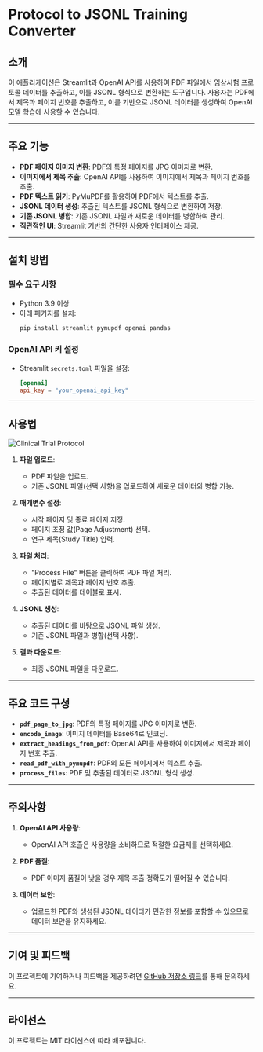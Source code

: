 # Protocol to JSONL Training Converter

## 소개

이 애플리케이션은 Streamlit과 OpenAI API를 사용하여 PDF 파일에서 임상시험 프로토콜 데이터를 추출하고, 이를 JSONL 형식으로 변환하는 도구입니다. 사용자는 PDF에서 제목과 페이지 번호를 추출하고, 이를 기반으로 JSONL 데이터를 생성하여 OpenAI 모델 학습에 사용할 수 있습니다.

---

## 주요 기능

- **PDF 페이지 이미지 변환**: PDF의 특정 페이지를 JPG 이미지로 변환.
- **이미지에서 제목 추출**: OpenAI API를 사용하여 이미지에서 제목과 페이지 번호를 추출.
- **PDF 텍스트 읽기**: PyMuPDF를 활용하여 PDF에서 텍스트를 추출.
- **JSONL 데이터 생성**: 추출된 텍스트를 JSONL 형식으로 변환하여 저장.
- **기존 JSONL 병합**: 기존 JSONL 파일과 새로운 데이터를 병합하여 관리.
- **직관적인 UI**: Streamlit 기반의 간단한 사용자 인터페이스 제공.

---

## 설치 방법

### 필수 요구 사항
- Python 3.9 이상
- 아래 패키지를 설치:
  ```bash
  pip install streamlit pymupdf openai pandas
  ```

### OpenAI API 키 설정
- Streamlit `secrets.toml` 파일을 설정:
  ```toml
  [openai]
  api_key = "your_openai_api_key"
  ```

---

## 사용법
![Clinical Trial Protocol](https://i.ibb.co/MsBzT0c/i3.png)

1. **파일 업로드**:
   - PDF 파일을 업로드.
   - 기존 JSONL 파일(선택 사항)을 업로드하여 새로운 데이터와 병합 가능.

2. **매개변수 설정**:
   - 시작 페이지 및 종료 페이지 지정.
   - 페이지 조정 값(Page Adjustment) 선택.
   - 연구 제목(Study Title) 입력.

3. **파일 처리**:
   - "Process File" 버튼을 클릭하여 PDF 파일 처리.
   - 페이지별로 제목과 페이지 번호 추출.
   - 추출된 데이터를 테이블로 표시.

4. **JSONL 생성**:
   - 추출된 데이터를 바탕으로 JSONL 파일 생성.
   - 기존 JSONL 파일과 병합(선택 사항).

5. **결과 다운로드**:
   - 최종 JSONL 파일을 다운로드.

---

## 주요 코드 구성

- **`pdf_page_to_jpg`**: PDF의 특정 페이지를 JPG 이미지로 변환.
- **`encode_image`**: 이미지 데이터를 Base64로 인코딩.
- **`extract_headings_from_pdf`**: OpenAI API를 사용하여 이미지에서 제목과 페이지 번호 추출.
- **`read_pdf_with_pymupdf`**: PDF의 모든 페이지에서 텍스트 추출.
- **`process_files`**: PDF 및 추출된 데이터로 JSONL 형식 생성.

---

## 주의사항

1. **OpenAI API 사용량**:
   - OpenAI API 호출은 사용량을 소비하므로 적절한 요금제를 선택하세요.

2. **PDF 품질**:
   - PDF 이미지 품질이 낮을 경우 제목 추출 정확도가 떨어질 수 있습니다.

3. **데이터 보안**:
   - 업로드한 PDF와 생성된 JSONL 데이터가 민감한 정보를 포함할 수 있으므로 데이터 보안을 유지하세요.

---

## 기여 및 피드백

이 프로젝트에 기여하거나 피드백을 제공하려면 [GitHub 저장소 링크](#)를 통해 문의하세요.

---

## 라이선스

이 프로젝트는 MIT 라이선스에 따라 배포됩니다.
